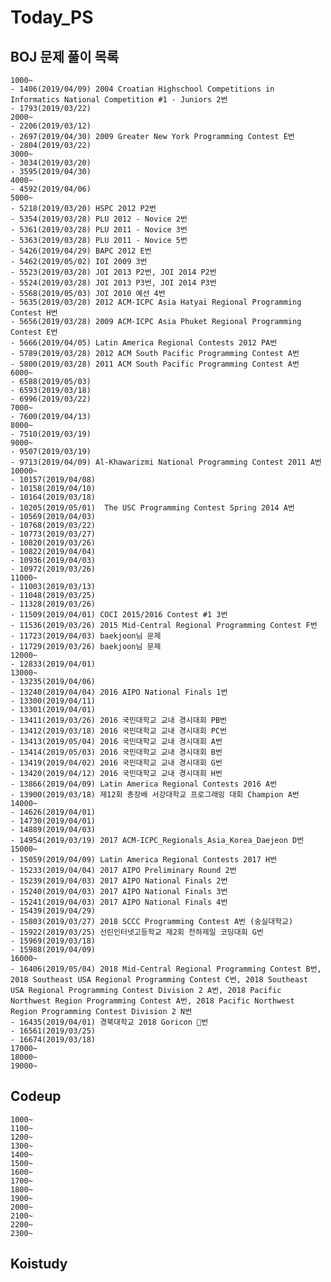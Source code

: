 # Today_PS

## BOJ 문제 풀이 목록

    1000~
    - 1406(2019/04/09) 2004 Croatian Highschool Competitions in Informatics National Competition #1 - Juniors 2번
    - 1793(2019/03/22)
    2000~
    - 2206(2019/03/12)
    - 2697(2019/04/30) 2009 Greater New York Programming Contest E번
    - 2804(2019/03/22)
    3000~
    - 3034(2019/03/20)
    - 3595(2019/04/30)
    4000~
    - 4592(2019/04/06)
    5000~
    - 5218(2019/03/20) HSPC 2012 P2번
    - 5354(2019/03/28) PLU 2012 - Novice 2번
    - 5361(2019/03/28) PLU 2011 - Novice 3번
    - 5363(2019/03/28) PLU 2011 - Novice 5번
    - 5426(2019/04/29) BAPC 2012 E번
    - 5462(2019/05/02) IOI 2009 3번
    - 5523(2019/03/28) JOI 2013 P2번, JOI 2014 P2번
    - 5524(2019/03/28) JOI 2013 P3번, JOI 2014 P3번
    - 5568(2019/05/03) JOI 2010 예선 4번
    - 5635(2019/03/28) 2012 ACM-ICPC Asia Hatyai Regional Programming Contest H번
    - 5656(2019/03/28) 2009 ACM-ICPC Asia Phuket Regional Programming Contest E번
    - 5666(2019/04/05) Latin America Regional Contests 2012 PA번
    - 5789(2019/03/28) 2012 ACM South Pacific Programming Contest A번
    - 5800(2019/03/28) 2011 ACM South Pacific Programming Contest A번
    6000~
    - 6588(2019/05/03)
    - 6593(2019/03/18)
    - 6996(2019/03/22)
    7000~
    - 7600(2019/04/13)
    8000~
    - 7510(2019/03/19)
    9000~
    - 9507(2019/03/19)
    - 9713(2019/04/09) Al-Khawarizmi National Programming Contest 2011 A번
    10000~
    - 10157(2019/04/08)
    - 10158(2019/04/10)
    - 10164(2019/03/18)
    - 10205(2019/05/01)  The USC Programming Contest Spring 2014 A번
    - 10569(2019/04/03)
    - 10768(2019/03/22)
    - 10773(2019/03/27)
    - 10820(2019/03/26)
    - 10822(2019/04/04)
    - 10936(2019/04/03)
    - 10972(2019/03/26)
    11000~
    - 11003(2019/03/13)
    - 11048(2019/03/25)
    - 11328(2019/03/26)
    - 11509(2019/04/01) COCI 2015/2016 Contest #1 3번
    - 11536(2019/03/26) 2015 Mid-Central Regional Programming Contest F번
    - 11723(2019/04/03) baekjoon님 문제
    - 11729(2019/03/26) baekjoon님 문제
    12000~
    - 12833(2019/04/01)
    13000~
    - 13235(2019/04/06)
    - 13240(2019/04/04) 2016 AIPO National Finals 1번
    - 13300(2019/04/11)
    - 13301(2019/04/01)
    - 13411(2019/03/26) 2016 국민대학교 교내 경시대회 PB번
    - 13412(2019/03/18) 2016 국민대학교 교내 경시대회 PC번
    - 13413(2019/05/04) 2016 국민대학교 교내 경시대회 A번
    - 13414(2019/05/03) 2016 국민대학교 교내 경시대회 B번
    - 13419(2019/04/02) 2016 국민대학교 교내 경시대회 G번
    - 13420(2019/04/12) 2016 국민대학교 교내 경시대회 H번
    - 13866(2019/04/09) Latin America Regional Contests 2016 A번
    - 13900(2019/03/18) 제12회 총장배 서강대학교 프로그래밍 대회 Champion A번
    14000~
    - 14626(2019/04/01)
    - 14730(2019/04/01)
    - 14889(2019/04/03)
    - 14954(2019/03/19) 2017 ACM-ICPC_Regionals_Asia_Korea_Daejeon D번
    15000~
    - 15059(2019/04/09) Latin America Regional Contests 2017 H번
    - 15233(2019/04/04) 2017 AIPO Preliminary Round 2번
    - 15239(2019/04/03) 2017 AIPO National Finals 2번
    - 15240(2019/04/03) 2017 AIPO National Finals 3번
    - 15241(2019/04/03) 2017 AIPO National Finals 4번
    - 15439(2019/04/29)
    - 15803(2019/03/27) 2018 SCCC Programming Contest A번 (숭실대학교)
    - 15922(2019/03/25) 선린인터넷고등학교 제2회 천하제일 코딩대회 G번
    - 15969(2019/03/18)
    - 15988(2019/04/09)
    16000~
    - 16406(2019/05/04) 2018 Mid-Central Regional Programming Contest B번, 2018 Southeast USA Regional Programming Contest C번, 2018 Southeast USA Regional Programming Contest Division 2 A번, 2018 Pacific Northwest Region Programming Contest A번, 2018 Pacific Northwest Region Programming Contest Division 2 N번
    - 16435(2019/04/01) 경북대학교 2018 Goricon 🐍번
    - 16561(2019/03/25)
    - 16674(2019/03/18)
    17000~
    18000~
    19000~
## Codeup
    1000~
    1100~
    1200~
    1300~
    1400~
    1500~
    1600~
    1700~
    1800~
    1900~
    2000~
    2100~
    2200~
    2300~
## Koistudy